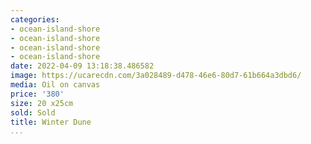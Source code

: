 ```yaml
---
categories:
- ocean-island-shore
- ocean-island-shore
- ocean-island-shore
- ocean-island-shore
date: 2022-04-09 13:18:38.486582
image: https://ucarecdn.com/3a028489-d478-46e6-80d7-61b664a3dbd6/
media: Oil on canvas
price: '380'
size: 20 x25cm
sold: Sold
title: Winter Dune
...
```

